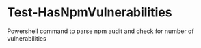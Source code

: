 # Test-HasNpmVulnerabilities
Powershell command to parse npm audit and check for number of vulnerabilities
